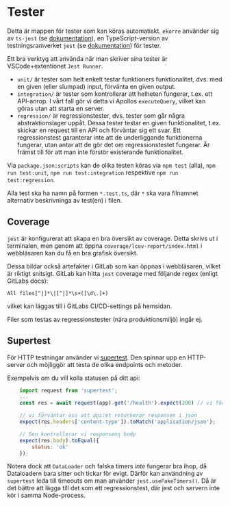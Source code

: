 # Tester

Detta är mappen för tester som kan köras automatiskt. `ekorre` använder sig av `ts-jest` (se [dokumentation](https://kulshekhar.github.io/ts-jest/docs/)), en TypeScript-version av testningsramverket `jest` (se [dokumentation](https://jestjs.io/docs/getting-started)) för tester.

Ett bra verktyg att använda när man skriver sina tester är VSCode+extentionet `Jest Runner`.

* `unit/` är tester som helt enkelt testar funktioners funktionalitet, dvs. med en given (eller slumpad) input, förvänta en given output.
* `integration/` är tester som kontrollerar att helheten fungerar, t.ex. ett API-anrop. I vårt fall gör vi detta vi Apollos `executeQuery`, vilket kan göras utan att starta en server.
* `regression/` är regressionstester, dvs. tester som går några abstraktionslager uppåt. Dessa tester testar en given funktionalitet, t.ex. skickar en request till en API
och förväntar sig ett svar. Ett regressionstest garanterar inte att de underliggande funktionerna fungerar, utan antar att de gör det om regressionstestet fungerar. Är främst till för att man inte
förstör existerande funktionalitet.

Via `package.json:scripts` kan de olika testen köras via `npm test` (alla), `npm run test:unit`, `npm run test:integration` respektive `npm run test:regression`.

Alla test ska ha namn på formen `*.test.ts`, där `*` ska vara filnamnet alternativ beskrivninga av test(en) i filen.

## Coverage

`jest` är konfigurerat att skapa en bra översikt av coverage. Detta skrivs ut i terminalen, men genom att öppna `coverage/lcov-report/index.html` i webbläsaren
kan du få en bra grafisk översikt.

Dessa bildar också artefakter i GitLab som kan öppnas i webbläsaren, vilket är riktigt snitsigt. GitLab kan hitta `jest` coverage med följande regex (enligt GitLabs docs):

```
All files[^|]*\|[^|]*\s+([\d\.]+)
```

vilket kan läggas till i GitLabs CI/CD-settings på hemsidan.

Filer som testas av regressionstester (nära produktionsmiljö) ingår ej.


## Supertest
För HTTP testningar använder vi [supertest](https://github.com/visionmedia/supertest). Den spinnar upp en HTTP-server och möjliggör att testa de olika endpoints och metoder. 

Exempelvis om du vill kolla statusen på ditt api:

```js
	import request from 'supertest';
	...
	const res = await request(app).get('/health').expect(200) // vi förväntar oss att servern returnerar en statuskod på 200

	// vi förväntar oss att api:et returnerar responsen i json
	expect(res.headers['content-type']).toMatch('application/json');

	// Sen kontrollerar vi responsens body
	expect(res.body).toEqual({
		status: 'ok'
	});
```

Notera dock att `DataLoader` och falska timers *inte* fungerar bra ihop, då Dataloadern bara sitter och tickar för evigt. Därför kan användning av `supertest` leda till timeouts om man använder `jest.useFakeTimers()`. Då är det bättre att lägga till det som ett regressionstest, där jest och servern inte kör i samma Node-process.